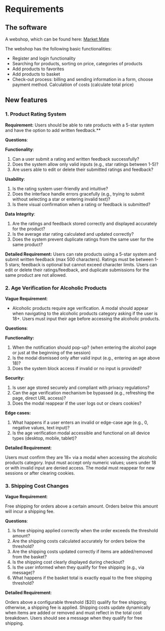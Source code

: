 # Requirements

## **The software**

A webshop, which can be found here: [Market Mate](https://grocerymate.masterschool.com/)

The webshop has the following basic functionalities:

- Register and login functionality
- Searching for products, sorting on price, categories of products
- Add products to favorites
- Add products to basket
- Check-out process: billing and sending information in a form, choose payment method. Calculation of costs (calculate total price)

## **New features**

### **1. Product Rating System**

**Requirement:** Users should be able to rate products with a 5-star system and have the option to add written feedback.**

**Questions**:

**Functionality**:
1. Can a user submit a rating and written feedback successfully?
2. Does the system allow only valid inputs (e.g., star ratings between 1-5)?
3. Are users able to edit or delete their submitted ratings and feedback?
   
**Usability**:
1. Is the rating system user-friendly and intuitive?
2. Does the interface handle errors gracefully (e.g., trying to submit without selecting a star or entering invalid text)?
3. Is there visual confirmation when a rating or feedback is submitted?
   
**Data Integrity**:
1. Are the ratings and feedback stored correctly and displayed accurately for the product?
2. Is the average star rating calculated and updated correctly?
3. Does the system prevent duplicate ratings from the same user for the same product?

**Detailed Requirement:**
Users can rate products using a 5-star system and submit written feedback (max 500 characters).
Ratings must be between 1-5 stars; feedback is optional but cannot exceed character limits.
Users can edit or delete their ratings/feedback, and duplicate submissions for the same product are not allowed.


### **2. Age Verification for Alcoholic Products**

**Vague Requirement**:

- Alcoholic products require age verification. A modal should appear when navigating to the alcoholic products category asking if the user is 18+. Users must input their age before accessing the alcoholic products.

**Questions**:

**Functionality:**
1. When the notification should pop-up? (when entering the alcohol page or just at the beginning of the session)
2. Is the modal dismissed only after valid input (e.g., entering an age above 18)?
3. Does the system block access if invalid or no input is provided?

**Security:**
1. Is user age stored securely and compliant with privacy regulations?
2. Can the age verification mechanism be bypassed (e.g., refreshing the page, direct URL access)?
3. Does the modal reappear if the user logs out or clears cookies?

**Edge cases:**
1. What happens if a user enters an invalid or edge-case age (e.g., 0, negative values, text input)?
2. Is the age verification modal accessible and functional on all device types (desktop, mobile, tablet)?

**Detailed Requirement**:

Users must confirm they are 18+ via a modal when accessing the alcoholic products category.
Input must accept only numeric values; users under 18 or with invalid input are denied access.
The modal must reappear for new sessions or after clearing cookies.

### **3. Shipping Cost Changes**

**Vague Requirement**:

Free shipping for orders above a certain amount. Orders below this amount will incur a shipping fee.

**Questions**:

1. Is free shipping applied correctly when the order exceeds the threshold amount?
2. Are the shipping costs calculated accurately for orders below the threshold?
3. Are the shipping costs updated correctly if items are added/removed from the basket?
4. Is the shipping cost clearly displayed during checkout?
5. Is the user informed when they qualify for free shipping (e.g., via message)?
6. What happens if the basket total is exactly equal to the free shipping threshold?

**Detailed Requirement**:

Orders above a configurable threshold ($20) qualify for free shipping; otherwise, a shipping fee is applied.
Shipping costs update dynamically when items are added or removed and must reflect in the total cost breakdown.
Users should see a message when they qualify for free shipping.

